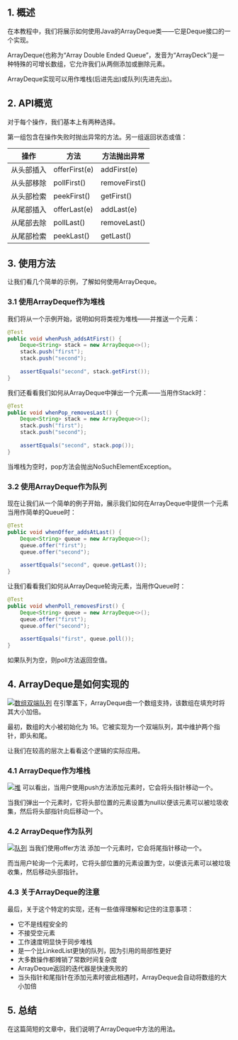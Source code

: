 ## 1. 概述

在本教程中，我们将展示如何使用Java的ArrayDeque类——它是Deque接口的一个实现。

ArrayDeque(也称为“Array Double Ended Queue”，发音为“ArrayDeck”)是一种特殊的可增长数组，它允许我们从两侧添加或删除元素。

ArrayDeque实现可以用作堆栈(后进先出)或队列(先进先出)。

## 2. API概览

对于每个操作，我们基本上有两种选择。

第一组包含在操作失败时抛出异常的方法。另一组返回状态或值：

| 操作    | 方法      | 方法抛出异常 |
|-------| ----------- | ----------------- |
| 从头部插入 | offerFirst(e) | addFirst(e)      |
| 从头部移除 | pollFirst() | removeFirst()    |
| 从头部检索 | peekFirst() | getFirst()       |
| 从尾部插入 | offerLast(e) | addLast(e)       |
| 从尾部去除 | pollLast()  | removeLast()     |
| 从尾部检索 | peekLast()  | getLast()        |

## 3. 使用方法

让我们看几个简单的示例，了解如何使用ArrayDeque。

### 3.1 使用ArrayDeque作为堆栈

我们将从一个示例开始，说明如何将类视为堆栈——并推送一个元素：

```java
@Test
public void whenPush_addsAtFirst() {
    Deque<String> stack = new ArrayDeque<>();
    stack.push("first");
    stack.push("second");
 
    assertEquals("second", stack.getFirst());
}
```

我们还看看我们如何从ArrayDeque中弹出一个元素——当用作Stack时：

```java
@Test
public void whenPop_removesLast() {
    Deque<String> stack = new ArrayDeque<>();
    stack.push("first");
    stack.push("second");
 
    assertEquals("second", stack.pop());
}
```

当堆栈为空时，pop方法会抛出NoSuchElementException。

### 3.2 使用ArrayDeque作为队列

现在让我们从一个简单的例子开始，展示我们如何在ArrayDeque中提供一个元素当用作简单的Queue时：

```java
@Test
public void whenOffer_addsAtLast() {
    Deque<String> queue = new ArrayDeque<>();
    queue.offer("first");
    queue.offer("second");
 
    assertEquals("second", queue.getLast());
}
```

让我们看看我们如何从ArrayDeque轮询元素，当用作Queue时：

```java
@Test
public void whenPoll_removesFirst() {
    Deque<String> queue = new ArrayDeque<>();
    queue.offer("first");
    queue.offer("second");
 
    assertEquals("first", queue.poll());
}
```

如果队列为空，则poll方法返回空值。

## 4. ArrayDeque是如何实现的

[![数组双端队列](https://www.baeldung.com/wp-content/uploads/2017/11/ArrayDeque-300x137.jpg)](https://www.baeldung.com/wp-content/uploads/2017/11/ArrayDeque.jpg)
在引擎盖下，ArrayDeque由一个数组支持，该数组在填充时将其大小加倍。

最初，数组的大小被初始化为 16。它被实现为一个双端队列，其中维护两个指针，即头和尾。

让我们在较高的层次上看看这个逻辑的实际应用。

### 4.1 ArrayDeque作为堆栈

[![堆](https://www.baeldung.com/wp-content/uploads/2017/11/Stack-300x187.jpg)](https://www.baeldung.com/wp-content/uploads/2017/11/Stack.jpg)
可以看出，当用户使用push方法添加元素时，它会将头指针移动一个。

当我们弹出一个元素时，它将头部位置的元素设置为null以便该元素可以被垃圾收集，然后将头部指针向后移动一个。

### 4.2 ArrayDeque作为队列

[![队列](https://www.baeldung.com/wp-content/uploads/2017/11/Queue-300x196.jpg)](https://www.baeldung.com/wp-content/uploads/2017/11/Queue.jpg)
当我们使用offer方法 添加一个元素时，它会将尾指针移动一个。

而当用户轮询一个元素时，它将头部位置的元素设置为空，以便该元素可以被垃圾收集，然后移动头部指针。

### 4.3 关于ArrayDeque的注意

最后，关于这个特定的实现，还有一些值得理解和记住的注意事项：

-   它不是线程安全的
-   不接受空元素
-   工作速度明显快于同步堆栈
-   是一个比LinkedList更快的队列，因为引用的局部性更好
-   大多数操作都摊销了常数时间复杂度
-   ArrayDeque返回的迭代器是快速失败的
-   当头指针和尾指针在添加元素时彼此相遇时，ArrayDeque会自动将数组的大小加倍

## 5. 总结

在这篇简短的文章中，我们说明了ArrayDeque中方法的用法。
